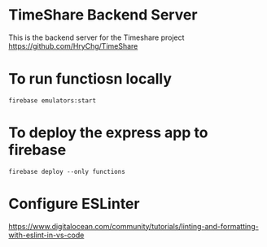 # TimeShare Backend Server
This is the backend server for the Timeshare project https://github.com/HryChg/TimeShare

# To run functiosn locally
`firebase emulators:start`

# To deploy the express app to firebase
`firebase deploy --only functions`

# Configure ESLinter
https://www.digitalocean.com/community/tutorials/linting-and-formatting-with-eslint-in-vs-code
